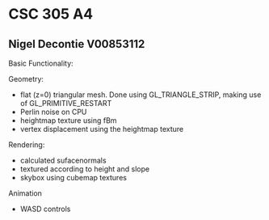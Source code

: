 # CSC 305 A4

## Nigel Decontie V00853112

Basic Functionality:

Geometry:
- flat  (z=0)  triangular mesh. Done using GL_TRIANGLE_STRIP, making use of GL_PRIMITIVE_RESTART
- Perlin noise on CPU
- heightmap texture using fBm
- vertex displacement using the heightmap texture

Rendering:
- calculated sufacenormals
- textured according to height and slope
- skybox using cubemap textures

Animation
- WASD controls
